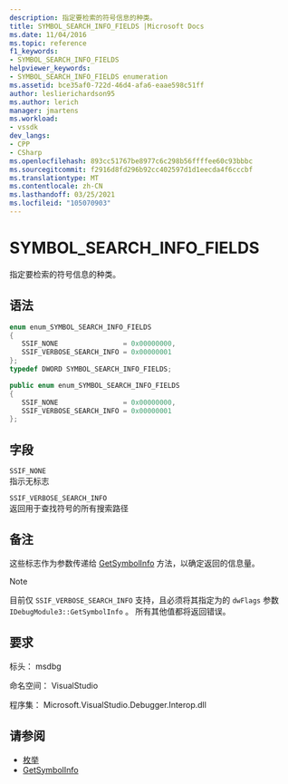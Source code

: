 ```yaml
---
description: 指定要检索的符号信息的种类。
title: SYMBOL_SEARCH_INFO_FIELDS |Microsoft Docs
ms.date: 11/04/2016
ms.topic: reference
f1_keywords:
- SYMBOL_SEARCH_INFO_FIELDS
helpviewer_keywords:
- SYMBOL_SEARCH_INFO_FIELDS enumeration
ms.assetid: bce35af0-722d-46d4-afa6-eaae598c51ff
author: leslierichardson95
ms.author: lerich
manager: jmartens
ms.workload:
- vssdk
dev_langs:
- CPP
- CSharp
ms.openlocfilehash: 893cc51767be8977c6c298b56ffffee60c93bbbc
ms.sourcegitcommit: f2916d8fd296b92cc402597d1d1eecda4f6cccbf
ms.translationtype: MT
ms.contentlocale: zh-CN
ms.lasthandoff: 03/25/2021
ms.locfileid: "105070903"
---
```

# <a name="symbol_search_info_fields"></a>SYMBOL_SEARCH_INFO_FIELDS
指定要检索的符号信息的种类。

## <a name="syntax"></a>语法

```cpp
enum enum_SYMBOL_SEARCH_INFO_FIELDS
{
   SSIF_NONE                = 0x00000000,
   SSIF_VERBOSE_SEARCH_INFO = 0x00000001
};
typedef DWORD SYMBOL_SEARCH_INFO_FIELDS;
```

```csharp
public enum enum_SYMBOL_SEARCH_INFO_FIELDS
{
   SSIF_NONE                = 0x00000000,
   SSIF_VERBOSE_SEARCH_INFO = 0x00000001
};

```

## <a name="fields"></a>字段
 `SSIF_NONE`\
 指示无标志

 `SSIF_VERBOSE_SEARCH_INFO`\
 返回用于查找符号的所有搜索路径

## <a name="remarks"></a>备注
 这些标志作为参数传递给 [GetSymbolInfo](../../../extensibility/debugger/reference/idebugmodule3-getsymbolinfo.md) 方法，以确定返回的信息量。

> [!NOTE]
> 目前仅 `SSIF_VERBOSE_SEARCH_INFO` 支持，且必须将其指定为的 `dwFlags` 参数 `IDebugModule3::GetSymbolInfo` 。 所有其他值都将返回错误。

## <a name="requirements"></a>要求
 标头： msdbg

 命名空间： VisualStudio

 程序集： Microsoft.VisualStudio.Debugger.Interop.dll

## <a name="see-also"></a>请参阅
- [枚举](../../../extensibility/debugger/reference/enumerations-visual-studio-debugging.md)
- [GetSymbolInfo](../../../extensibility/debugger/reference/idebugmodule3-getsymbolinfo.md)
